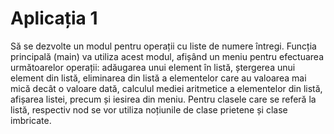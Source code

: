 # Aplicația 1
Să se dezvolte un modul pentru operații cu liste de numere întregi. Funcția
principală (main) va utiliza acest modul, afișând un meniu pentru efectuarea
următoarelor operații: adăugarea unui element în listă, ștergerea unui element
din listă, eliminarea din listă a elementelor care au valoarea mai mică decât o
valoare dată, calculul mediei aritmetice a elementelor din listă, afișarea listei,
precum și iesirea din meniu. Pentru clasele care se referă la listă, respectiv nod
se vor utiliza noțiunile de clase prietene și clase imbricate.
